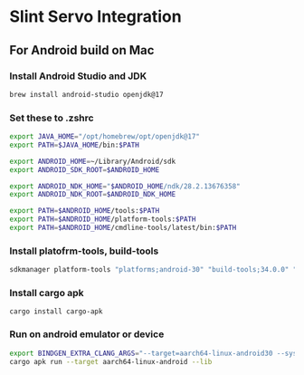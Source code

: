 # Slint Servo Integration

## For Android build on Mac

### Install Android Studio and JDK

```bash
brew install android-studio openjdk@17
```

### Set these to .zshrc

```bash
export JAVA_HOME="/opt/homebrew/opt/openjdk@17"
export PATH=$JAVA_HOME/bin:$PATH

export ANDROID_HOME=~/Library/Android/sdk
export ANDROID_SDK_ROOT=$ANDROID_HOME

export ANDROID_NDK_HOME="$ANDROID_HOME/ndk/28.2.13676358"
export ANDROID_NDK_ROOT=$ANDROID_NDK_HOME

export PATH=$ANDROID_HOME/tools:$PATH
export PATH=$ANDROID_HOME/platform-tools:$PATH
export PATH=$ANDROID_HOME/cmdline-tools/latest/bin:$PATH
```

### Install platofrm-tools, build-tools

```bash
sdkmanager platform-tools "platforms;android-30" "build-tools;34.0.0" "ndk;28.2.13676358"
```

### Install cargo apk

```
cargo install cargo-apk
```

### Run on android emulator or device

```bash
export BINDGEN_EXTRA_CLANG_ARGS="--target=aarch64-linux-android30 --sysroot=$ANDROID_NDK_ROOT/toolchains/llvm/prebuilt/darwin-x86_64/sysroot"
cargo apk run --target aarch64-linux-android --lib
```
